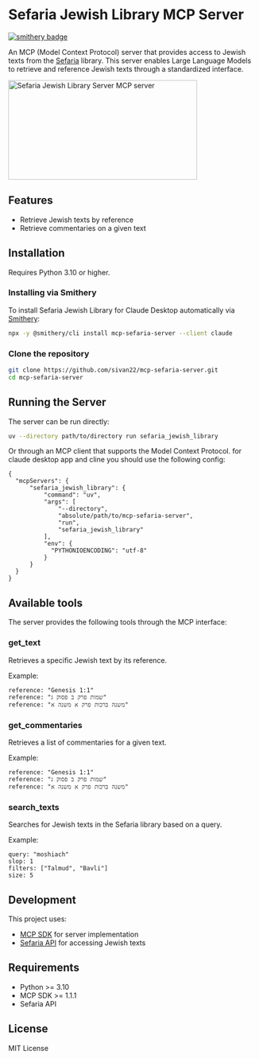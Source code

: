 # Sefaria Jewish Library MCP Server

[![smithery badge](https://smithery.ai/badge/mcp-sefaria-server)](https://smithery.ai/server/mcp-sefaria-server)

An MCP (Model Context Protocol) server that provides access to Jewish texts from the [Sefaria](https://www.sefaria.org/) library. This server enables Large Language Models to retrieve and reference Jewish texts through a standardized interface.

<a href="https://glama.ai/mcp/servers/j3v6vnp4xk"><img width="380" height="200" src="https://glama.ai/mcp/servers/j3v6vnp4xk/badge" alt="Sefaria Jewish Library Server MCP server" /></a>

## Features

- Retrieve Jewish texts by reference
- Retrieve commentaries on a given text

## Installation

Requires Python 3.10 or higher.

### Installing via Smithery

To install Sefaria Jewish Library for Claude Desktop automatically via [Smithery](https://smithery.ai/server/mcp-sefaria-server):

```bash
npx -y @smithery/cli install mcp-sefaria-server --client claude
```

### Clone the repository
```bash
git clone https://github.com/sivan22/mcp-sefaria-server.git
cd mcp-sefaria-server
```


## Running the Server

The server can be run directly:

```bash
uv --directory path/to/directory run sefaria_jewish_library
```

Or through an MCP client that supports the Model Context Protocol.
for claude desktop app and cline you should use the following config:
```
{
  "mcpServers": {        
      "sefaria_jewish_library": {
          "command": "uv",
          "args": [
              "--directory",
              "absolute/path/to/mcp-sefaria-server",
              "run",
              "sefaria_jewish_library"
          ],
          "env": {
            "PYTHONIOENCODING": "utf-8" 
          }
      }
  }
}
```

## Available tools

The server provides the following tools through the MCP interface:

### get_text

Retrieves a specific Jewish text by its reference.

Example:
```
reference: "Genesis 1:1"
reference: "שמות פרק ב פסוק ג"
reference: "משנה ברכות פרק א משנה א"
```

### get_commentaries

Retrieves a list of commentaries for a given text.

Example:
```
reference: "Genesis 1:1"
reference: "שמות פרק ב פסוק ג"
reference: "משנה ברכות פרק א משנה א"
```

### search_texts

Searches for Jewish texts in the Sefaria library based on a query.

Example:
```
query: "moshiach"
slop: 1
filters: ["Talmud", "Bavli"]
size: 5
```


## Development

This project uses:
- [MCP SDK](https://github.com/modelcontextprotocol/sdk) for server implementation
- [Sefaria API](https://github.com/Sefaria/Sefaria-API) for accessing Jewish texts

## Requirements

- Python >= 3.10
- MCP SDK >= 1.1.1
- Sefaria API

## License

MIT License
